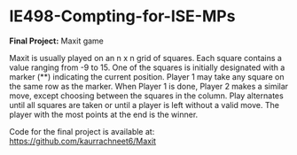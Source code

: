 # IE498-Compting-for-ISE-MPs

**Final Project:** Maxit game


Maxit is usually played on an n x n grid of squares. Each square contains a value ranging from -9 to 15. One of the squares is 
initially designated with a marker (**) indicating the current position. Player 1 may take any square on the same row as the 
marker. When Player 1 is done, Player 2 makes a similar move, except choosing between the squares in the column.
Play alternates until all squares are taken or until a player is left without a valid move. The player with the most points 
at the end is the winner.

Code for the final project is available at: https://github.com/kaurrachneet6/Maxit

